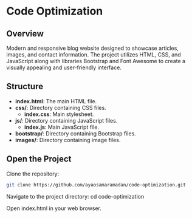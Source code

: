# Code Optimization

## Overview
Modern and responsive blog website designed to showcase articles, images, and contact information. The project utilizes HTML, CSS, and JavaScript along with libraries Bootstrap and Font Awesome to create a visually appealing and user-friendly interface.

## Structure

- **index.html**: The main HTML file.
- **css/**: Directory containing CSS files.
  - **index.css**: Main stylesheet.
- **js/**: Directory containing JavaScript files.
  - **index.js**: Main JavaScript file.
- **bootstrap/**: Directory containing Bootstrap files.
- **images/**: Directory containing image files.

## Open the Project

Clone the repository:
   ```sh
   git clone https://github.com/ayaosamaramadan/code-optimization.git
   ```
Navigate to the project directory:
   cd code-optimization
   
Open index.html in your web browser.